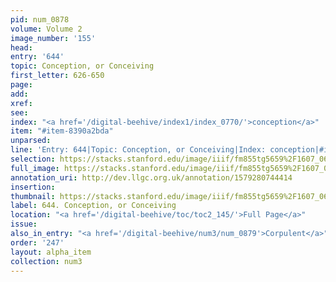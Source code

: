 ```yaml
---
pid: num_0878
volume: Volume 2
image_number: '155'
head: 
entry: '644'
topic: Conception, or Conceiving
first_letter: 626-650
page: 
add: 
xref: 
see: 
index: "<a href='/digital-beehive/index1/index_0770/'>conception</a>"
item: "#item-8390a2bda"
unparsed: 
line: 'Entry: 644|Topic: Conception, or Conceiving|Index: conception|#item-8390a2bda'
selection: https://stacks.stanford.edu/image/iiif/fm855tg5659%2F1607_0622/451,2757,2809,227/full/0/default.jpg
full_image: https://stacks.stanford.edu/image/iiif/fm855tg5659%2F1607_0622/full/full/0/default.jpg
annotation_uri: http://dev.llgc.org.uk/annotation/1579280744414
insertion: 
thumbnail: https://stacks.stanford.edu/image/iiif/fm855tg5659%2F1607_0622/451,2757,600,180/250,/0/default.jpg
label: 644. Conception, or Conceiving
location: "<a href='/digital-beehive/toc/toc2_145/'>Full Page</a>"
issue: 
also_in_entry: "<a href='/digital-beehive/num3/num_0879'>Corpulent</a>"
order: '247'
layout: alpha_item
collection: num3
---
```

